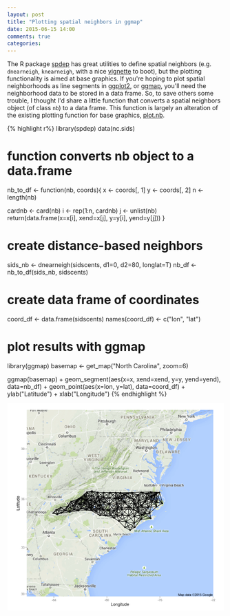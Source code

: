 ```yaml
---
layout: post
title: "Plotting spatial neighbors in ggmap"
date: 2015-06-15 14:00
comments: true
categories:
---
```


The R package [spdep](http://cran.r-project.org/web/packages/spdep/index.html) has great utilities to define spatial neighbors (e.g. `dnearneigh`, `knearneigh`, with a nice [vignette](http://cran.r-project.org/web/packages/spdep/vignettes/nb.pdf) to boot), but the plotting functionality is aimed at base graphics.
If you're hoping to plot spatial neighborhoods as line segments in [ggplot2](http://ggplot2.org/), or [ggmap](http://cran.r-project.org/web/packages/ggmap/index.html), you'll need the neighborhood data to be stored in a data frame.
So, to save others some trouble, I thought I'd share a little function that converts a spatial neighbors object (of class `nb`) to a data frame.
This function is largely an alteration of the existing plotting function for base graphics, [plot.nb](https://github.com/cran/spweights/blob/master/R/plot.nb.R).

{% highlight r%}
library(spdep)
data(nc.sids)

# function converts nb object to a data.frame
nb_to_df <- function(nb, coords){
  x <- coords[, 1]
  y <- coords[, 2]
  n <- length(nb)

  cardnb <- card(nb)
  i <- rep(1:n, cardnb)
  j <- unlist(nb)
  return(data.frame(x=x[i], xend=x[j],
                    y=y[i], yend=y[j]))
  }

  # create distance-based neighbors
  sids_nb <- dnearneigh(sidscents, d1=0, d2=80, longlat=T)
  nb_df <- nb_to_df(sids_nb, sidscents)

  # create data frame of coordinates
  coord_df <- data.frame(sidscents)
  names(coord_df) <- c("lon", "lat")

  # plot results with ggmap
  library(ggmap)
  basemap <- get_map("North Carolina", zoom=6)

  ggmap(basemap) +
    geom_segment(aes(x=x, xend=xend, y=y, yend=yend),
    data=nb_df) +
    geom_point(aes(x=lon, y=lat), data=coord_df) +
    ylab("Latitude") +
    xlab("Longitude")
{% endhighlight %}

![](/images/map.png)

